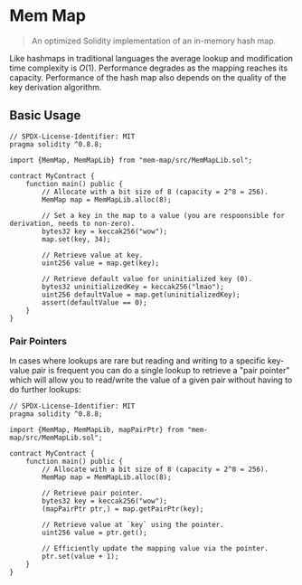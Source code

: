 # Mem Map

> An optimized Solidity implementation of an in-memory hash map.

Like hashmaps in traditional languages the average lookup and modification time complexity is
$O(1)$. Performance degrades as the mapping reaches its capacity. Performance of the hash map also
depends on the quality of the key derivation algorithm.

## Basic Usage

```solidity
// SPDX-License-Identifier: MIT
pragma solidity ^0.8.8;

import {MemMap, MemMapLib} from "mem-map/src/MemMapLib.sol";

contract MyContract {
    function main() public {
        // Allocate with a bit size of 8 (capacity = 2^8 = 256).
        MemMap map = MemMapLib.alloc(8);

        // Set a key in the map to a value (you are respoonsible for derivation, needs to non-zero).
        bytes32 key = keccak256("wow");
        map.set(key, 34);

        // Retrieve value at key.
        uint256 value = map.get(key);

        // Retrieve default value for uninitialized key (0).
        bytes32 uninitializedKey = keccak256("lmao");
        uint256 defaultValue = map.get(uninitializedKey);
        assert(defaultValue == 0);
    }
}
```

### Pair Pointers

In cases where lookups are rare but reading and writing to a specific key-value pair is frequent you
can do a single lookup to retrieve a "pair pointer" which will allow you to read/write the value of
a given pair without having to do further lookups:

```solidity
// SPDX-License-Identifier: MIT
pragma solidity ^0.8.8;

import {MemMap, MemMapLib, mapPairPtr} from "mem-map/src/MemMapLib.sol";

contract MyContract {
    function main() public {
        // Allocate with a bit size of 8 (capacity = 2^8 = 256).
        MemMap map = MemMapLib.alloc(8);

        // Retrieve pair pointer.
        bytes32 key = keccak256("wow");
        (mapPairPtr ptr,) = map.getPairPtr(key);

        // Retrieve value at `key` using the pointer.
        uint256 value = ptr.get();

        // Efficiently update the mapping value via the pointer.
        ptr.set(value + 1);
    }
}
```
